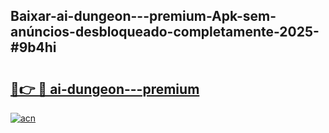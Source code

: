 ## Baixar-ai-dungeon---premium-Apk-sem-anúncios-desbloqueado-completamente-2025-#9b4hi

# <h2><a href="https://ainizakaria.my?title=ai-dungeon---premium&ref=20M">🔗👉 🔴 ai-dungeon---premium</a></h2>

[![acn](https://github.com/user-attachments/assets/0f9c940e-d8b0-45ae-aac7-cd30a18b3e1c)](https://ainizakaria.my?title=ai-dungeon---premium&ref=20M)

